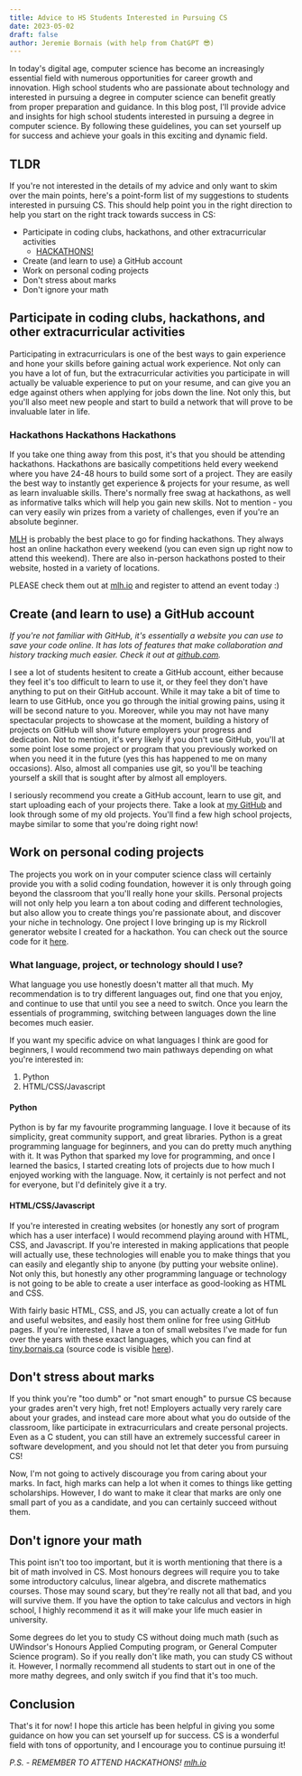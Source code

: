 ```yaml
---
title: Advice to HS Students Interested in Pursuing CS
date: 2023-05-02
draft: false
author: Jeremie Bornais (with help from ChatGPT 😎)
---
```


In today's digital age, computer science has become an increasingly essential field with numerous opportunities for career growth and innovation. High school students who are passionate about technology and interested in pursuing a degree in computer science can benefit greatly from proper preparation and guidance. In this blog post, I'll provide advice and insights for high school students interested in pursuing a degree in computer science. By following these guidelines, you can set yourself up for success and achieve your goals in this exciting and dynamic field.

## TLDR

If you're not interested in the details of my advice and only want to skim over the main points, here's a point-form list of my suggestions to students interested in pursuing CS. This should help point you in the right direction to help you start on the right track towards success in CS:

- Participate in coding clubs, hackathons, and other extracurricular activities
  - [HACKATHONS!](https://mlh.io/)
- Create (and learn to use) a GitHub account
- Work on personal coding projects
- Don't stress about marks
- Don't ignore your math

## Participate in coding clubs, hackathons, and other extracurricular activities

Participating in extracurriculars is one of the best ways to gain experience and hone your skills before gaining actual work experience. Not only can you have a lot of fun, but the extracurricular activities you participate in will actually be valuable experience to put on your resume, and can give you an edge against others when applying for jobs down the line. Not only this, but you'll also meet new people and start to build a network that will prove to be invaluable later in life.

### Hackathons Hackathons Hackathons

If you take one thing away from this post, it's that you should be attending hackathons. Hackathons are basically competitions held every weekend where you have 24-48 hours to build some sort of a project. They are easily the best way to instantly get experience & projects for your resume, as well as learn invaluable skills. There's normally free swag at hackathons, as well as informative talks which will help you gain new skills. Not to mention - you can very easily win prizes from a variety of challenges, even if you're an absolute beginner.

[MLH](https://mlh.io) is probably the best place to go for finding hackathons. They always host an online hackathon every weekend (you can even sign up right now to attend this weekend). There are also in-person hackathons posted to their website, hosted in a variety of locations.

PLEASE check them out at [mlh.io](https://mlh.io/events) and register to attend an event today :)

## Create (and learn to use) a GitHub account

*If you're not familiar with GitHub, it's essentially a website you can use to save your code online. It has lots of features that make collaboration and history tracking much easier. Check it out at [github.com](https://github.com/).*

I see a lot of students hesitent to create a GitHub account, either because they feel it's too difficult to learn to use it, or they feel they don't have anything to put on their GitHub account. While it may take a bit of time to learn to use GitHub, once you go through the initial growing pains, using it will be second nature to you. Moreover, while you may not have many spectacular projects to showcase at the moment, building a history of projects on GitHub will show future employers your progress and dedication. Not to mention, it's very likely if you don't use GitHub, you'll at some point lose some project or program that you previously worked on when you need it in the future (yes this has happened to me on many occasions). Also, almost all companies use git, so you'll be teaching yourself a skill that is sought after by almost all employers.

I seriously recommend you create a GitHub account, learn to use git, and start uploading each of your projects there. Take a look at [my GitHub](https://github.com/jere-mie) and look through some of my old projects. You'll find a few high school projects, maybe similar to some that you're doing right now!

## Work on personal coding projects

The projects you work on in your computer science class will certainly provide you with a solid coding foundation, however it is only through going beyond the classroom that you'll really hone your skills. Personal projects will not only help you learn a ton about coding and different technologies, but also allow you to create things you're passionate about, and discover your niche in technology. One project I love bringing up is my Rickroll generator website I created for a hackathon. You can check out the source code for it [here](https://github.com/jere-mie/rickroll-me).

### What language, project, or technology should I use?

What language you use honestly doesn't matter all that much. My recommendation is to try different languages out, find one that you enjoy, and continue to use that until you see a need to switch. Once you learn the essentials of programming, switching between languages down the line becomes much easier.

If you want my specific advice on what languages I think are good for beginners, I would recommend two main pathways depending on what you're interested in:

1. Python
2. HTML/CSS/Javascript

#### Python

Python is by far my favourite programming language. I love it because of its simplicity, great community support, and great libraries. Python is a great programming language for beginners, and you can do pretty much anything with it. It was Python that sparked my love for programming, and once I learned the basics, I started creating lots of projects due to how much I enjoyed working with the language. Now, it certainly is not perfect and not for everyone, but I'd definitely give it a try.

#### HTML/CSS/Javascript

If you're interested in creating websites (or honestly any sort of program which has a user interface) I would recommend playing around with HTML, CSS, and Javascript. If you're interested in making applications that people will actually use, these technologies will enable you to make things that you can easily and elegantly ship to anyone (by putting your website online). Not only this, but honestly any other programming language or technology is not going to be able to create a user interface as good-looking as HTML and CSS.

With fairly basic HTML, CSS, and JS, you can actually create a lot of fun and useful websites, and easily host them online for free using GitHub pages. If you're interested, I have a ton of small websites I've made for fun over the years with these exact languages, which you can find at [tiny.bornais.ca](https://tiny.bornais.ca/) (source code is visible [here](https://github.com/jere-mie/tiny-web)).

## Don't stress about marks

If you think you're "too dumb" or "not smart enough" to pursue CS because your grades aren't very high, fret not! Employers actually very rarely care about your grades, and instead care more about what you do outside of the classroom, like participate in extracurriculars and create personal projects. Even as a C student, you can still have an extremely successful career in software development, and you should not let that deter you from pursuing CS!

Now, I'm not going to actively discourage you from caring about your marks. In fact, high marks can help a lot when it comes to things like getting scholarships. However, I do want to make it clear that marks are only one small part of you as a candidate, and you can certainly succeed without them.

## Don't ignore your math

This point isn't too too important, but it is worth mentioning that there is a bit of math involved in CS. Most honours degrees will require you to take some introductory calculus, linear algebra, and discrete mathematics courses. Those may sound scary, but they're really not all that bad, and you will survive them. If you have the option to take calculus and vectors in high school, I highly recommend it as it will make your life much easier in university.

Some degrees do let you to study CS without doing much math (such as UWindsor's Honours Applied Computing program, or General Computer Science program). So if you really don't like math, you can study CS without it. However, I normally recommend all students to start out in one of the more mathy degrees, and only switch if you find that it's too much.

## Conclusion

That's it for now! I hope this article has been helpful in giving you some guidance on how you can set yourself up for success. CS is a wonderful field with tons of opportunity, and I encourage you to continue pursuing it!

*P.S. - REMEMBER TO ATTEND HACKATHONS! [mlh.io](https://mlh.io/)*
